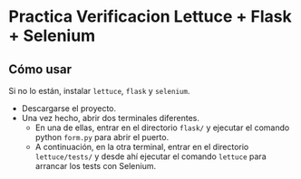 # Practica Verificacion Lettuce + Flask + Selenium
## Cómo usar
Si no lo están, instalar `lettuce`, `flask` y `selenium`.
- Descargarse el proyecto.
- Una vez hecho, abrir dos terminales diferentes.
    - En una de ellas, entrar en el directorio `flask/` y ejecutar el comando python `form.py` para abrir el puerto.
    - A continuación, en la otra terminal, entrar en el directorio `lettuce/tests/` y desde ahí ejecutar el comando `lettuce` para arrancar los tests con Selenium. 
